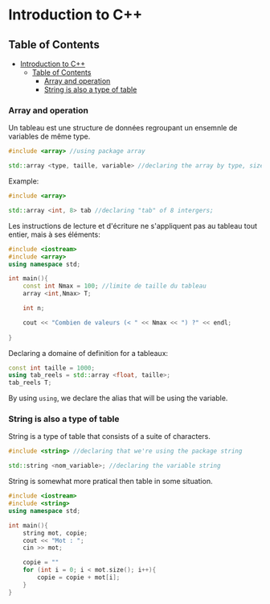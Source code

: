 # Introduction to C++

## Table of Contents

- [Introduction to C++](#introduction-to-c)
  - [Table of Contents](#table-of-contents)
    - [Array and operation](#array-and-operation)
    - [String is also a type of table](#string-is-also-a-type-of-table)

### Array and operation

Un tableau est une structure de données regroupant un ensemnle de variables de même type.

```c++
#include <array> //using package array

std::array <type, taille, variable> //declaring the array by type, size and variable.
```

Example:

```c++
#include <array>

std::array <int, 8> tab //declaring "tab" of 8 intergers;
```

Les instructions de lecture et d'écriture ne s'appliquent pas au tableau tout entier, mais à ses éléments:

```c++
#include <iostream>
#include <array>
using namespace std;

int main(){
    const int Nmax = 100; //limite de taille du tableau
    array <int,Nmax> T;

    int n;

    cout << "Combien de valeurs (< " << Nmax << ") ?" << endl;
    
}
```

Declaring a domaine of definition for a tableaux:

```c++
const int taille = 1000;
using tab_reels = std::array <float, taille>;
tab_reels T;
```

By using ```using```, we declare the alias that will be using the variable.

### String is also a type of table

String is a type of table that consists of a suite of characters.

```c++
#include <string> //declaring that we're using the package string

std::string <nom_variable>; //declaring the variable string

```

String is somewhat more pratical then table in some situation.

```c++
#include <iostream>
#include <string>
using namespace std;

int main(){
    string mot, copie;
    cout << "Mot : ";
    cin >> mot;

    copie = ""
    for (int i = 0; i < mot.size(); i++){
        copie = copie + mot[i];
    }
}
```
